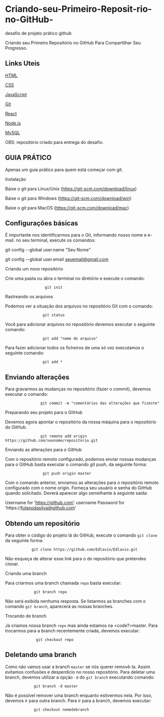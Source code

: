 # Criando-seu-Primeiro-Reposit-rio-no-GitHub-
desafio de projeto  prático github




 Criando seu Primeiro Repositório no GitHub Para Compartilhar Seu Progresso.



## Links Uteis

[HTML](https://www.w3schools.com/html/default.asp)

[CSS](https://www.w3schools.com/css/default.asp)

[JavaScript](https://developer.mozilla.org/en-US/docs/Web/javascript)

[Git](https://git-scm.com/)

[React](https://reactjs.org/)

[Node.js](nodejs.org)

[MySQL](https://www.mysql.com/)

OBS: repositório criado para entrega do desafio.

## GUIA PRÁTICO

 Apenas um guia prático para quem está começar com git.

Instalação

Baixe o git para Linux/Unix (https://git-scm.com/download/linux)

Baixe o git para Windows (https://git-scm.com/download/win)

Baixe o git para MacOS (https://git-scm.com/download/mac)

##  Configurações básicas

É importante nos identificarmos para o Git, informando nosso nome e
e-mail. no seu terminal, execute os comandos:

git config --global user.name "Seu Nome"

git config --global user.email seuemail@gmail.com

Criando um novo repositório

Crie uma pasta ou abra o terminal no diretório e execute o comando:

                      git init

Rastreando os arquivos

Podemos ver a situação dos arquivos no repositório Git com o comando:

                     git status

Você para adicionar arquivos no repositório devemos executar o seguinte comando:
                                                          

                     git add "nome do arquivo"

Para fazer adicionar todos os ficheiros de uma só vez executamos o seguinte comando:

                     git add *

##  Enviando alterações

Para gravarmos as mudanças no repositório (fazer o commit), devemos executar o comando:

                    git commit -m "comentários das alterações que fizeste"

Preparando seu projeto para o GitHub

Devemos agora apontar o repositório da nossa máquina para o repositório do GitHub.
                                                 

                    git remote add origin https://github.com/seunome/repositorio.git

Enviando as alterações para o GitHub

Com o repositório remoto configurado, podemos enviar nossas mudanças para o GitHub basta executar o comando git push, da seguinte forma:

                     git push origin master

Com o comando anterior, enviamos as alterações para o repositório remoto configurado com o nome origin.
Forneça seu usuário e senha do GitHub quando solicitado. Deverá aparecer algo semelhante à seguinte saída:

Username for ’https://github.com’: username
Password for ’https://fulanodasilva@github.com’ 

## Obtendo um repositório

  Para obter o código do projeto lá do GitHub, execute o comando <code>git clone</code> da seguinte forma:

                git clone https://github.com/Edlavio/Edlavio.git

Não esqueça de alterar esse link para o do repositório que pretendes clonar.

Criando uma branch

Para criarmos uma branch chamada <code>repo</code> basta executar:

                 git branch repo

Não será exibida nenhuma resposta. Se listarmos as branches com o comando <code>git branch</code>, aparecerá as nossas branches.

Trocando de branch

Já criamos nossa branch <code>repo</code> mas ainda estamos na <code?>master</code>. Para trocarmos para a branch recentemente criada, devemos executar:

                  git checkout repo

## Deletando uma branch

Como não vamos usar a branch <code>master</code> se nós querer removê-la. Assim evitamos confusões e desperdício no nosso repositório.
Para deletar uma branch, devemos utilizar a opção <code>-d</code> do <code>git branch</code> executando comando:
                                                                       

                 git branch -d master

Não é possível remover uma branch enquanto estivermos nela. Por isso, devemos ir para outra branch. Para ir para a branch, devemos executar:

                 git checkout nomedobranch
